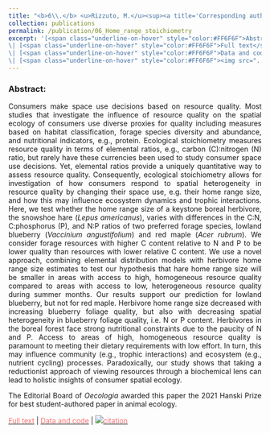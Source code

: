 ```yaml
---
title: "<b>6\\.</b> <u>Rizzuto, M.</u><sup><a title='Corresponding author'>✉</a></sup>, Leroux, S.J., Vander Wal, E., Richmond, I.C., Heckford, T.R., Balluffi-Fry, J., Wiersma, Y.F. (2021) **Forage stoichiometry predicts the home range size of a small terrestrial herbivore.** Oecologia, 197(2), 327--338. <u><i>Winner, Hanski Prize 2021</i></u>"
collection: publications
permalink: /publication/06_Home_range_stoichiometry
excerpt: '[<span class="underline-on-hover" style="color:#FF6F6F">Abstract</span>](../publication/06_Home_range_stoichiometry)
\| [<span class="underline-on-hover" style="color:#FF6F6F">Full text</span>](https://rdcu.be/cSX31)
\| [<span class="underline-on-hover" style="color:#FF6F6F">Data and code</span>](https://doi.org/10.6084/m9.figshare.12798296)
\| [<span class="underline-on-hover" style="color:#FF6F6F"><img src="../images/bibtex.svg">citation</span>](../bibtex/06_Home_range_stoichiometry.bib)'
---
```


### Abstract:

<p style='text-align: justify;'>
Consumers make space use decisions based on resource quality. Most studies that investigate the influence of resource quality on the spatial ecology of consumers use diverse proxies for quality including measures based on habitat classification, forage species diversity and abundance, and nutritional indicators, e.g., protein. Ecological stoichiometry measures resource quality in terms of elemental ratios, e.g., carbon (C):nitrogen (N) ratio, but rarely have these currencies been used to study consumer space use decisions. Yet, elemental ratios provide a uniquely quantitative way to assess resource quality. Consequently, ecological stoichiometry allows for investigation of how consumers respond to spatial heterogeneity in resource quality by changing their space use, e.g. their home range size, and how this may influence ecosystem dynamics and trophic interactions. Here, we test whether the home range size of a keystone boreal herbivore, the snowshoe hare (<i>Lepus americanus</i>), varies with differences in the C:N, C:phosphorus (P), and N:P ratios of two preferred forage species, lowland blueberry (<i>Vaccinium angustifolium</i>) and red maple (<i>Acer rubrum</i>). We consider forage resources with higher C content relative to N and P to be lower quality than resources with lower relative C content. We use a novel approach, combining elemental distribution models with herbivore home range size estimates to test our hypothesis that hare home range size will be smaller in areas with access to high, homogeneous resource quality compared to areas with access to low, heterogeneous resource quality during summer months. Our results support our prediction for lowland blueberry, but not for red maple. Herbivore home range size decreased with increasing blueberry foliage quality, but also with decreasing spatial heterogeneity in blueberry foliage quality, i.e. N or P content. Herbivores in the boreal forest face strong nutritional constraints due to the paucity of N and P. Access to areas of high, homogeneous resource quality is paramount to meeting their dietary requirements with low effort. In turn, this may influence community (e.g., trophic interactions) and ecosystem (e.g., nutrient cycling) processes. Paradoxically, our study shows that taking a reductionist approach of viewing resources through a biochemical lens can lead to holistic insights of consumer spatial ecology.
</p>

<p style='text-align: justify;'>
The Editorial Board of <i>Oecologia</i> awarded this paper the 2021 Hanski Prize for best student-authored paper in animal ecology.
</p>

[<span class="underline-on-hover" style="color:#FF6F6F">Full text</span>](https://rdcu.be/cSX31)
\| [<span class="underline-on-hover" style="color:#FF6F6F">Data and code</span>](https://doi.org/10.6084/m9.figshare.12798296)
\| [<span class="underline-on-hover" style="color:#FF6F6F"><img src="../images/bibtex.svg">citation</span>](../bibtex/06_Home_range_stoichiometry.bib)
